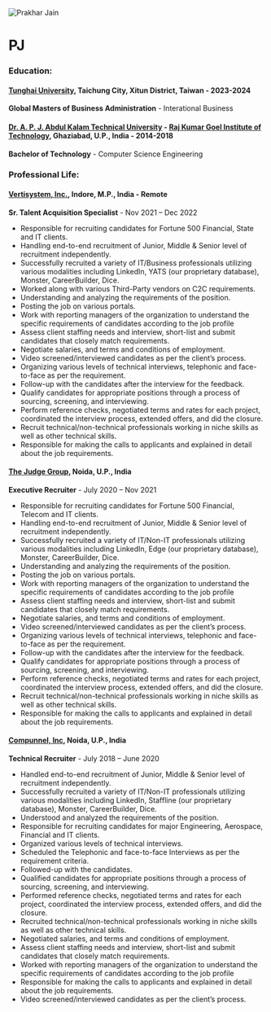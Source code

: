 
![Prakhar Jain](https://scontent.ftpe6-1.fna.fbcdn.net/v/t39.30808-6/305761559_5612301095493525_5654274801915604648_n.jpg?_nc_cat=109&ccb=1-7&_nc_sid=09cbfe&_nc_ohc=EhPHWyymdyAAX-S2LCN&_nc_ht=scontent.ftpe6-1.fna&oh=00_AfAcgfkSC7wEy-IVyESkiL_455p1zoBSfQr1pUuaVARnMg&oe=63FE555D)
# PJ
### Education:
#### [Tunghai University](https://eng.thu.edu.tw/), Taichung City, Xitun District, Taiwan - 2023-2024
**Global Masters of Business Administration** - Interational Business

#### [Dr. A. P. J. Abdul Kalam Technical University](https://aktu.ac.in/) - [Raj Kumar Goel Institute of Technology](https://www.rkgit.edu.in/), Ghaziabad, U.P., India - 2014-2018
**Bachelor of Technology** - Computer Science Engineering


### Professional Life:


#### [Vertisystem, Inc.](https://vertisystem.com/), Indore, M.P., India - Remote
**Sr. Talent Acquisition Specialist** - Nov 2021 – Dec 2022
- Responsible for recruiting candidates for Fortune 500 Financial, State and IT clients.
- Handling end-to-end recruitment of Junior, Middle & Senior level of recruitment independently.
- Successfully recruited a variety of IT/Business professionals utilizing various modalities including LinkedIn, YATS (our proprietary database), Monster, CareerBuilder, Dice.
- Worked along with various Third-Party vendors on C2C requirements.
- Understanding and analyzing the requirements of the position.
- Posting the job on various portals.
- Work with reporting managers of the organization to understand the specific requirements of candidates according to the job profile
- Assess client staffing needs and interview, short-list and submit candidates that closely match requirements.
- Negotiate salaries, and terms and conditions of employment. 
- Video screened/interviewed candidates as per the client’s process.
- Organizing various levels of technical interviews, telephonic and face-to-face as per the requirement. 
- Follow-up with the candidates after the interview for the feedback.
- Qualify candidates for appropriate positions through a process of sourcing, screening, and interviewing.
- Perform reference checks, negotiated terms and rates for each project, coordinated the interview process, extended offers, and did the closure. 
- Recruit technical/non-technical professionals working in niche skills as well as other technical skills.
- Responsible for making the calls to applicants and explained in detail about the job requirements.


#### [The Judge Group](https://www.judge.com/), Noida, U.P., India
**Executive Recruiter** - July 2020 – Nov 2021
- Responsible for recruiting candidates for Fortune 500 Financial, Telecom and IT clients.
- Handling end-to-end recruitment of Junior, Middle & Senior level of recruitment independently.
- Successfully recruited a variety of IT/Non-IT professionals utilizing various modalities including LinkedIn, Edge (our proprietary database), Monster, CareerBuilder, Dice.
- Understanding and analyzing the requirements of the position.
- Posting the job on various portals.
- Work with reporting managers of the organization to understand the specific requirements of candidates according to the job profile
- Assess client staffing needs and interview, short-list and submit candidates that closely match requirements.
- Negotiate salaries, and terms and conditions of employment. 
- Video screened/interviewed candidates as per the client’s process.
- Organizing various levels of technical interviews, telephonic and face-to-face as per the requirement. 
- Follow-up with the candidates after the interview for the feedback.
- Qualify candidates for appropriate positions through a process of sourcing, screening, and interviewing.
- Perform reference checks, negotiated terms and rates for each project, coordinated the interview process, extended offers, and did the closure. 
- Recruit technical/non-technical professionals working in niche skills as well as other technical skills.
- Responsible for making the calls to applicants and explained in detail about the job requirements.

#### [Compunnel, Inc](https://www.compunnel.com/), Noida, U.P., India
**Technical Recruiter** - July 2018 – June 2020
- Handled end-to-end recruitment of Junior, Middle & Senior level of recruitment independently.
- Successfully recruited a variety of IT/Non-IT professionals utilizing various modalities including LinkedIn, Staffline (our proprietary database), Monster, CareerBuilder, Dice.
- Understood and analyzed the requirements of the position.
- Responsible for recruiting candidates for major Engineering, Aerospace, Financial and IT clients.
- Organized various levels of technical interviews.
- Scheduled the Telephonic and face-to-face Interviews as per the requirement criteria. 
- Followed-up with the candidates.
- Qualified candidates for appropriate positions through a process of sourcing, screening, and interviewing.
- Performed reference checks, negotiated terms and rates for each project, coordinated the interview process, extended offers, and did the closure. 
- Recruited technical/non-technical professionals working in niche skills as well as other technical skills.
- Negotiated salaries, and terms and conditions of employment. 
- Assess client staffing needs and interview, short-list and submit candidates that closely match requirements.
- Worked with reporting managers of the organization to understand the specific requirements of candidates according to the job profile
- Responsible for making the calls to applicants and explained in detail about the job requirements.
- Video screened/interviewed candidates as per the client’s process.




<!--
**PJprakhar/PJprakhar** is a ✨ _special_ ✨ repository because its `README.md` (this file) appears on your GitHub profile.

Here are some ideas to get you started:

- 🔭 I’m currently working on ...
- 🌱 I’m currently learning ...
- 👯 I’m looking to collaborate on ...
- 🤔 I’m looking for help with ...
- 💬 Ask me about ...
- 📫 How to reach me: ...
- 😄 Pronouns: ...
- ⚡ Fun fact: ...
-->
